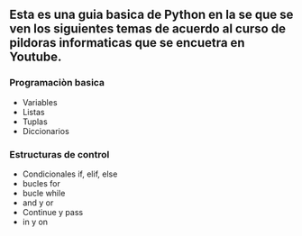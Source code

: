 ## Esta es una guia basica de Python en la se que se ven los siguientes temas de acuerdo al curso de pildoras informaticas que se encuetra en Youtube.

### Programaciòn basica
- Variables
- Listas
- Tuplas
- Diccionarios

### Estructuras de control
- Condicionales if, elif, else 
- bucles for
- bucle while
- and y or
- Continue y pass
- in  y on 

